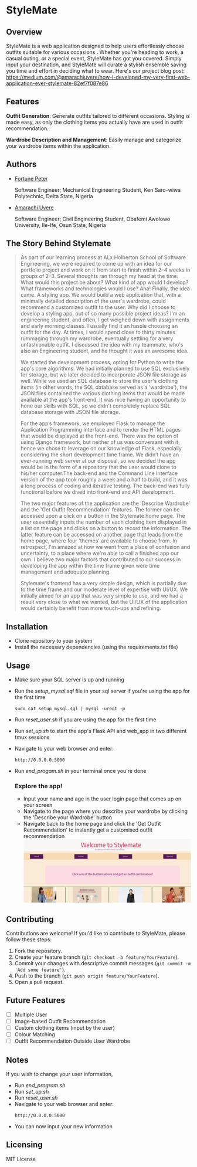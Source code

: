 # StyleMate

## Overview
StyleMate is a web application designed to help users effortlessly choose outfits suitable for various occasions . Whether you're heading to work, a casual outing, or a special event, StyleMate has got you covered. Simply input your destination, and StyleMate will curate a stylish ensemble saving you time and effort in deciding what to wear. Here's our project blog post: https://medium.com/@amarachiuvere/how-i-developed-my-very-first-web-application-ever-stylemate-82ef7f087e86

## Features
**Outfit Generation**: Generate outfits tailored to different occasions. Styling is made easy, as only the clothing items you actually have are used in outfit recommendation.

**Wardrobe Description and Management**: Easily manage and categorize your wardrobe items within the application.

## Authors

- [Fortune Peter](https://www.linkedin.com/in/fortune-peter-fullstack-engr?miniProfileUrn=urn%3Ali%3Afs_miniProfile%3AACoAAEko9TYBitrs-_nzfAxEwkNuNtxS5HzSGlg&lipi=urn%3Ali%3Apage%3Ad_flagship3_search_srp_all%3Bxz1DdLiaToSw%2FqkXZ7we1g%3D%3D)

  Software Engineer; Mechanical Engineering Student, Ken Saro-wiwa Polytechnic, Delta State, Nigeria
- [Amarachi Uvere](https://www.linkedin.com/in/amarachiuvereminiProfileUrn=urn%3Ali%3Afs_miniProfile%3AACoAADt7CMwBNm4rgSwg3ENBYEkR6uMjSmQ_fq8&lipi=urn%3Ali%3Apage%3Ad_flagship3_search_srp_all%3BVOW%2BgV30TzOytB0MHcnmow%3D%3D)

  Software Engineer; Civil Engineering Student, Obafemi Awolowo University, Ile-Ife, Osun State, Nigeria
  
## The Story Behind Stylemate
> As part of our learning process at ALx Holberton School of Software Engineering, we were required to come up with an idea for our portfolio project and work on it from start to finish within 2–4 weeks in groups of 2–3.
Several thoughts ran through my head at the time. What would this project be about? What kind of app would I develop? What frameworks and technologies would I use?
Aha! Finally, the idea came.
A styling app.
We would build a web application that, with a minimally detailed description of the user's wardrobe, could recommend a customized outfit to the user. Why did I choose to develop a styling app, out of so many possible project ideas? I'm an engineering student, and often, I get weighed down with assignments and early morning classes. I usually find it an hassle choosing an outfit for the day. At times, I would spend close to thirty minutes rummaging through my wardrobe, eventually settling for a very unfashionable outfit.
I discussed the idea with my teammate, who's also an Engineering student, and he thought it was an awesome idea.
> 
> We started the development process, opting for Python to write the app's core algorithms. We had initially planned to use SQL exclusively for storage, but we later decided to incorporate JSON file storage as well. While we used an SQL database to store the user's clothing items (in other words, the SQL database served as a 'wardrobe'), the JSON files contained the various clothing items that would be made available at the app's front-end. It was nice having an opportunity to hone our skills with SQL, so we didn't completely replace SQL database storage with JSON file storage.
> 
> For the app’s framework, we employed Flask to manage the Application Programming Interface and to render the HTML pages that would be displayed at the front-end. There was the option of using Django framework, but neither of us was conversant with it, hence we chose to leverage on our knowledge of Flask, especially considering the short development time frame. We didn’t have an ever-running web server at our disposal, so we decided the app would be in the form of a repository that the user would clone to his/her computer.The back-end and the Command Line Interface version of the app took roughly a week and a half to build, and it was a long process of coding and iterative testing. The back-end was fully functional before we dived into front-end and API development.
> 
> The two major features of the application are the 'Describe Wardrobe' and the 'Get Outfit Recommendation' features. The former can be accessed upon a click on a button in the Stylemate home page. The user essentially inputs the number of each clothing item displayed in a list on the page and clicks on a button to record the information. The latter feature can be accessed on another page that leads from the home page, where four 'themes' are available to choose from.
In retrospect, I'm amazed at how we went from a place of confusion and uncertainty, to a place where we're able to call a finished app our own. I believe two major factors that contributed to our success in developing the app within the time frame given were time management and adequate planning.
> 
> Stylemate's frontend has a very simple design, which is partially due to the time frame and our moderate level of expertise with UI/UX. We initially aimed for an app that was very simple to use, and we had a result very close to what we wanted, but the UI/UX of the application would certainly benefit from more touch-ups and refining.

## Installation
- Clone repository to your system
- Install the necessary dependencies (using the requirements.txt file)

## Usage
- Make sure your SQL server is up and running
- Run the _setup_mysql.sql_ file in your sql server if you're using the app for the first time
   ```
   sudo cat setup_mysql.sql | mysql -uroot -p
   ```
- Run _reset_user.sh_ if you are using the app for the first time
- Run _set_up.sh_ to start the app's Flask API and web_app in two different tmux sessions
- Navigate to your web browser and enter:
  ```
  http://0.0.0.0:5000
  ```
- Run _end_progam.sh_ in your terminal once you're done
  
  ### Explore the app!
  - Input your name and age in the user login page that comes up on your screen
  - Navigate to the page where you describe your wardrobe by clicking the 'Describe your Wardrobe' button
  - Navigate back to the home page and click the 'Get Outfit Recommendation' to instantly get a customised outfit recommendation
    ![Stylemate](Click2.png)
  

## Contributing
Contributions are welcome! If you'd like to contribute to StyleMate, please follow these steps:
1. Fork the repository.
2. Create your feature branch (`git checkout -b feature/YourFeature`).
3. Commit your changes with descriptive commit messages.(`git commit -m 'Add some feature'`).
4. Push to the branch (`git push origin feature/YourFeature`).
5. Open a pull request.

## Future Features
- [ ] Multiple User
- [ ] Image-based Outfit Recommendation
- [ ] Custom clothing items (input by the user)
- [ ] Colour Matching
- [ ] Outfit Recommendation Outside User Wardrobe

## Notes
If you wish to change your user information, 
- Run _end_program.sh_
- Run _set_up.sh_
- Run _reset_user.sh_
- Navigate to your web browser and enter:
  ```
  http://0.0.0.0:5000
  ```
- You can now input your new information
  
## Licensing 
MIT License
